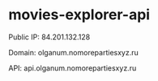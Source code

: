 # movies-explorer-api
Public IP: 84.201.132.128

Domain: olganum.nomorepartiesxyz.ru

API: api.olganum.nomorepartiesxyz.ru
